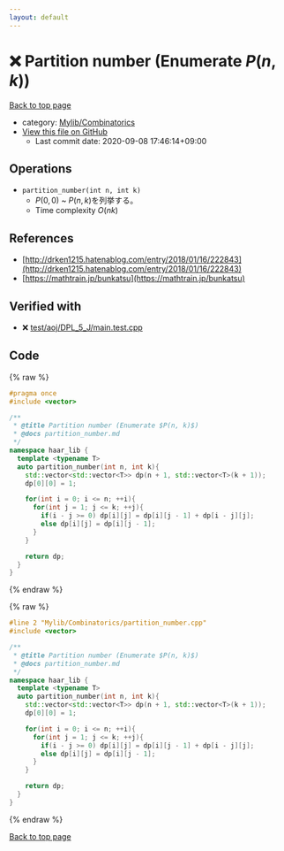 ```yaml
---
layout: default
---
```


<!-- mathjax config similar to math.stackexchange -->
<script type="text/javascript" async
  src="https://cdnjs.cloudflare.com/ajax/libs/mathjax/2.7.5/MathJax.js?config=TeX-MML-AM_CHTML">
</script>
<script type="text/x-mathjax-config">
  MathJax.Hub.Config({
    TeX: { equationNumbers: { autoNumber: "AMS" }},
    tex2jax: {
      inlineMath: [ ['$','$'] ],
      processEscapes: true
    },
    "HTML-CSS": { matchFontHeight: false },
    displayAlign: "left",
    displayIndent: "2em"
  });
</script>

<script type="text/javascript" src="https://cdnjs.cloudflare.com/ajax/libs/jquery/3.4.1/jquery.min.js"></script>
<script src="https://cdn.jsdelivr.net/npm/jquery-balloon-js@1.1.2/jquery.balloon.min.js" integrity="sha256-ZEYs9VrgAeNuPvs15E39OsyOJaIkXEEt10fzxJ20+2I=" crossorigin="anonymous"></script>
<script type="text/javascript" src="../../../assets/js/copy-button.js"></script>
<link rel="stylesheet" href="../../../assets/css/copy-button.css" />


# :x: Partition number (Enumerate $P(n, k)$)

<a href="../../../index.html">Back to top page</a>

* category: <a href="../../../index.html#8fcb53b240254087f9d87015c4533bd0">Mylib/Combinatorics</a>
* <a href="{{ site.github.repository_url }}/blob/master/Mylib/Combinatorics/partition_number.cpp">View this file on GitHub</a>
    - Last commit date: 2020-09-08 17:46:14+09:00




## Operations

- `partition_number(int n, int k)`
	- $P(0,0)$ ~ $P(n,k)$を列挙する。
	- Time complexity $O(nk)$

## References

- [http://drken1215.hatenablog.com/entry/2018/01/16/222843](http://drken1215.hatenablog.com/entry/2018/01/16/222843)
- [https://mathtrain.jp/bunkatsu](https://mathtrain.jp/bunkatsu)


## Verified with

* :x: <a href="../../../verify/test/aoj/DPL_5_J/main.test.cpp.html">test/aoj/DPL_5_J/main.test.cpp</a>


## Code

<a id="unbundled"></a>
{% raw %}
```cpp
#pragma once
#include <vector>

/**
 * @title Partition number (Enumerate $P(n, k)$)
 * @docs partition_number.md
 */
namespace haar_lib {
  template <typename T>
  auto partition_number(int n, int k){
    std::vector<std::vector<T>> dp(n + 1, std::vector<T>(k + 1));
    dp[0][0] = 1;

    for(int i = 0; i <= n; ++i){
      for(int j = 1; j <= k; ++j){
        if(i - j >= 0) dp[i][j] = dp[i][j - 1] + dp[i - j][j];
        else dp[i][j] = dp[i][j - 1];
      }
    }

    return dp;
  }
}

```
{% endraw %}

<a id="bundled"></a>
{% raw %}
```cpp
#line 2 "Mylib/Combinatorics/partition_number.cpp"
#include <vector>

/**
 * @title Partition number (Enumerate $P(n, k)$)
 * @docs partition_number.md
 */
namespace haar_lib {
  template <typename T>
  auto partition_number(int n, int k){
    std::vector<std::vector<T>> dp(n + 1, std::vector<T>(k + 1));
    dp[0][0] = 1;

    for(int i = 0; i <= n; ++i){
      for(int j = 1; j <= k; ++j){
        if(i - j >= 0) dp[i][j] = dp[i][j - 1] + dp[i - j][j];
        else dp[i][j] = dp[i][j - 1];
      }
    }

    return dp;
  }
}

```
{% endraw %}

<a href="../../../index.html">Back to top page</a>

